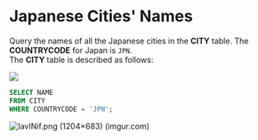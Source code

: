 ﻿# Japanese Cities' Names


Query the names of all the Japanese cities in the **CITY** table. The **COUNTRYCODE** for Japan is `JPN`.  
The **CITY** table is described as follows:

![](https://s3.amazonaws.com/hr-challenge-images/8137/1449729804-f21d187d0f-CITY.jpg)

```sql
SELECT NAME
FROM CITY
WHERE COUNTRYCODE = 'JPN';
```

![lavINif.png (1204×683) (imgur.com)](https://i.imgur.com/I9OL01G.png)

